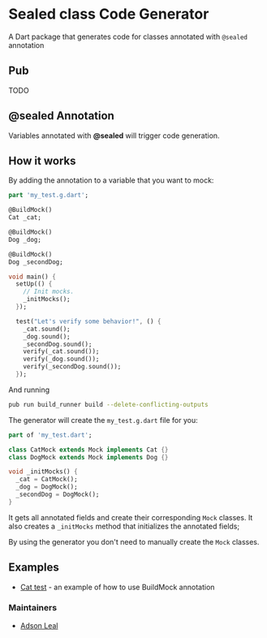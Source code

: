 # Sealed class Code Generator

A Dart package that generates code for classes annotated with `@sealed` annotation


## Pub

TODO

## @sealed Annotation

Variables annotated with **@sealed** will trigger code generation.

## How it works

By adding the annotation to a variable that you want to mock:

```dart
part 'my_test.g.dart';

@BuildMock()
Cat _cat;

@BuildMock()
Dog _dog;

@BuildMock()
Dog _secondDog;

void main() {
  setUp(() {
    // Init mocks.
    _initMocks();
  });

  test("Let's verify some behavior!", () {
    _cat.sound();
    _dog.sound();
    _secondDog.sound();
    verify(_cat.sound());
    verify(_dog.sound());
    verify(_secondDog.sound());
  });
```

And running
```bash
pub run build_runner build --delete-conflicting-outputs
```

The generator will create the `my_test.g.dart` file for you:

```dart
part of 'my_test.dart';

class CatMock extends Mock implements Cat {}
class DogMock extends Mock implements Dog {}

void _initMocks() {
  _cat = CatMock();
  _dog = DogMock();
  _secondDog = DogMock();
}
```

It gets all annotated fields and create their corresponding `Mock` classes.
It also creates a  `_initMocks` method that initializes the annotated fields;

By using the generator you don't need to manually create the `Mock` classes.

## Examples

- [Cat test](https://github.com/adsonpleal/mockito-code-generator/tree/master/example) - an example of how to use BuildMock annotation

### Maintainers

- [Adson Leal](https://github.com/adsonpleal)
